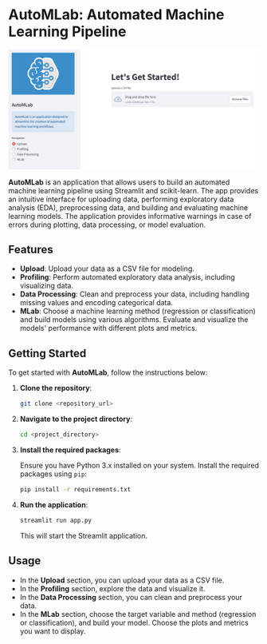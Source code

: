 # AutoMLab: Automated Machine Learning Pipeline

![alt text](Webpage.png)

**AutoMLab** is an application that allows users to build an automated machine learning pipeline using Streamlit and scikit-learn. The app provides an intuitive interface for uploading data, performing exploratory data analysis (EDA), preprocessing data, and building and evaluating machine learning models. The application provides informative warnings in case of errors during plotting, data processing, or model evaluation.

## Features

- **Upload**: Upload your data as a CSV file for modeling.
- **Profiling**: Perform automated exploratory data analysis, including visualizing data.
- **Data Processing**: Clean and preprocess your data, including handling missing values and encoding categorical data.
- **MLab**: Choose a machine learning method (regression or classification) and build models using various algorithms. Evaluate and visualize the models' performance with different plots and metrics.

## Getting Started

To get started with **AutoMLab**, follow the instructions below:

1. **Clone the repository**:

    ```bash
    git clone <repository_url>
    ```

2. **Navigate to the project directory**:

    ```bash
    cd <project_directory>
    ```

3. **Install the required packages**:

    Ensure you have Python 3.x installed on your system. Install the required packages using `pip`:

    ```bash
    pip install -r requirements.txt
    ```

4. **Run the application**:

    ```bash
    streamlit run app.py
    ```

    This will start the Streamlit application.

## Usage

- In the **Upload** section, you can upload your data as a CSV file.
- In the **Profiling** section, explore the data and visualize it.
- In the **Data Processing** section, you can clean and preprocess your data.
- In the **MLab** section, choose the target variable and method (regression or classification), and build your model. Choose the plots and metrics you want to display.
